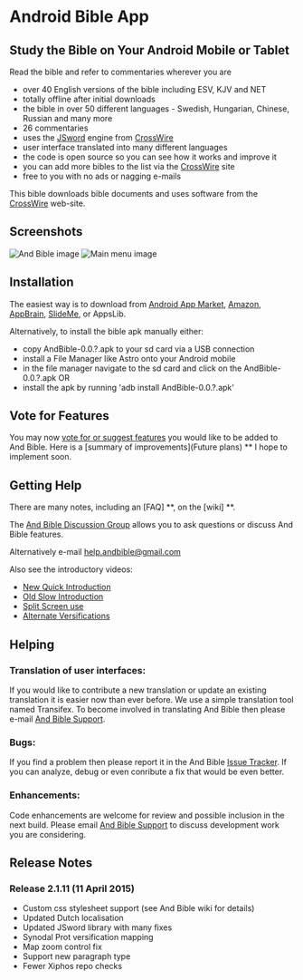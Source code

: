 # Android Bible App 
## Study the Bible on Your Android Mobile or Tablet

Read the bible and refer to commentaries wherever you are
  * over 40 English versions of the bible including ESV, KJV and NET
  * totally offline after initial downloads
  * the bible in over 50 different languages - Swedish, Hungarian, Chinese, Russian and many more
  * 26 commentaries
  * uses the [JSword](http://www.crosswire.org/jsword) engine from [CrossWire](http://www.crosswire.org)
  * user interface translated into many different languages
  * the code is open source so you can see how it works and improve it
  * you can add more bibles to the list via the [CrossWire](http://www.crosswire.org) site
  * free to you with no ads or nagging e-mails

This bible downloads bible documents and uses software from the [CrossWire](http://www.crosswire.org) web-site.

## Screenshots
![And Bible image](https://github.com/mjdenham/and-bible/raw/master/AndBible/graphics/and-bible-main.png)
![Main menu image](https://github.com/mjdenham/and-bible/raw/master/AndBible/graphics/and-bible-strongs-main-menu.png)

## Installation
The easiest way is to download from 
[Android App Market](http://market.android.com/details?id=net.bible.android.activity), 
[Amazon](http://www.amazon.com/Martin-Denham-And-Bible/dp/B004Z2KKYK),
[AppBrain](http://www.appbrain.com/app/net.bible.android.activity?install), [SlideMe](http://slideme.org/application/and-bible), 
or AppsLib.

Alternatively, to install the bible apk manually either:
  * copy AndBible-0.0.?.apk to your sd card via a USB connection
  * install a File Manager like Astro onto your Android mobile
  * in the file manager navigate to the sd card and click on the AndBible-0.0.?.apk
OR
  * install the apk by running 'adb install AndBible-0.0.?.apk'

## Vote for Features
You may now [vote for or suggest features](https://andbible.uservoice.com) you would like to be added to And Bible.  Here is a [summary of improvements](Future plans) ** I hope to implement soon.

## Getting Help
There are many notes, including an [FAQ] **, on the [wiki] **.

The [And Bible Discussion Group](https://groups.google.com/group/and-bible) allows you to ask questions or discuss And Bible features.

Alternatively e-mail [help.andbible@gmail.com](mailto:help.andbible@gmail.com)

Also see the introductory videos:
  * [New Quick Introduction](http://www.youtube.com/watch?v=-vnNnRt98-U)
  * [Old Slow Introduction](http://www.youtube.com/watch?v=qh8QdAW1ggY)
  * [Split Screen use](http://youtu.be/R_Zxz5zbj_c)
  * [Alternate Versifications](http://youtu.be/dTSTW6s_qFU )

## Helping
### Translation of user interfaces:
If you would like to contribute a new translation or update an existing translation it is easier now than ever before.  We use a simple translation tool named Transifex.  To become involved in translating And Bible then please e-mail [And Bible Support](mailto:help.andbible@gmail.com).

### Bugs: 
If you find a problem then please report it in the And Bible [Issue Tracker](https://github.com/mjdenham/and-bible/issues).  If you can analyze, debug or even conribute a fix that would be even better.

### Enhancements: 
Code enhancements are welcome for review and possible inclusion in the next build.  Please email [And Bible Support](mailto:help.andbible@gmail.com) to discuss development work you are considering.

## Release Notes

### Release 2.1.11 (11 April 2015)
  * Custom css stylesheet support (see And Bible wiki for details)
  * Updated Dutch localisation
  * Updated JSword library with many fixes
  * Synodal Prot versification mapping
  * Map zoom control fix
  * Support new paragraph type
  * Fewer Xiphos repo checks
